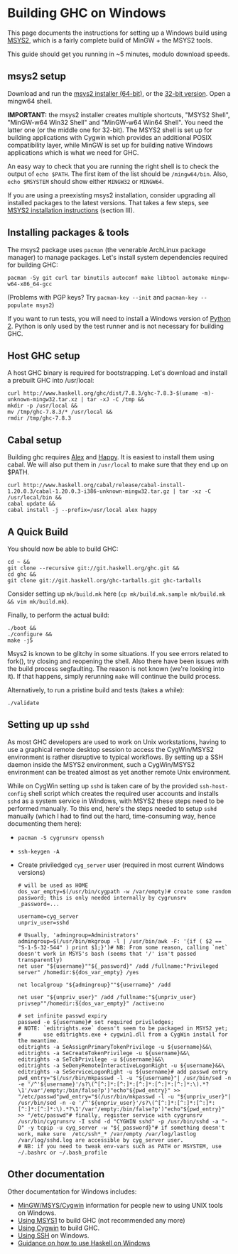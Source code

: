 # Building GHC on Windows


This page documents the instructions for setting up a Windows build using [ MSYS2](http://sourceforge.net/projects/msys2/), which is a fairly complete build of MinGW + the MSYS2 tools.


This guide should get you running in \~5 minutes, modulo download speeds.

## msys2 setup


Download and run the [ msys2 installer (64-bit)](http://sourceforge.net/projects/msys2/files/latest/download), or the [ 32-bit version](http://sourceforge.net/projects/msys2/files/Base/i686/msys2-i686-20140910.exe/download). Open a mingw64 shell.

**IMPORTANT:** the msys2 installer creates multiple shortcuts, "MSYS2 Shell", "MinGW-w64 Win32 Shell" and "MinGW-w64 Win64 Shell". You need the latter one (or the middle one for 32-bit). The MSYS2 shell is set up for building applications with Cygwin which provides an additional POSIX compatibility layer, while MinGW is set up for building native Windows applications which is what we need for GHC. 


An easy way to check that you are running the right shell is to check the output of `echo $PATH`. The first item of the list should be `/mingw64/bin`. Also, `echo $MSYSTEM` should show either `MINGW32` or `MINGW64`.


If you are using a preexisting msys2 installation, consider upgrading all installed packages to the latest versions. That takes a few steps, see [ MSYS2 installation instructions](http://sourceforge.net/p/msys2/wiki/MSYS2%20installation/) (section III).

## Installing packages & tools


The msys2 package uses `pacman` (the venerable ArchLinux package manager) to manage packages. Let's install system dependencies required for building GHC:

```wiki
pacman -Sy git curl tar binutils autoconf make libtool automake mingw-w64-x86_64-gcc
```


(Problems with PGP keys? Try `pacman-key --init` and `pacman-key --populate msys2`)


If you want to run tests, you will need to install a Windows version of [ Python 2](https://www.python.org/download/releases/2.7.8/). Python is only used by the test runner and is not necessary for building GHC.

## Host GHC setup


A host GHC binary is required for bootstrapping. Let's download and install a prebuilt GHC into /usr/local:

```wiki
curl http://www.haskell.org/ghc/dist/7.8.3/ghc-7.8.3-$(uname -m)-unknown-mingw32.tar.xz | tar -xJ -C /tmp &&
mkdir -p /usr/local &&
mv /tmp/ghc-7.8.3/* /usr/local &&
rmdir /tmp/ghc-7.8.3
```

## Cabal setup


Building ghc requires [ Alex](http://www.haskell.org/alex/) and [ Happy](http://www.haskell.org/happy/). It is easiest to install them using cabal. We will also put them in `/usr/local` to make sure that they end up on $PATH.

```wiki
curl http://www.haskell.org/cabal/release/cabal-install-1.20.0.3/cabal-1.20.0.3-i386-unknown-mingw32.tar.gz | tar -xz -C /usr/local/bin &&
cabal update &&
cabal install -j --prefix=/usr/local alex happy
```

## A Quick Build


You should now be able to build GHC:

```wiki
cd ~ &&
git clone --recursive git://git.haskell.org/ghc.git &&
cd ghc &&
git clone git://git.haskell.org/ghc-tarballs.git ghc-tarballs
```


Consider setting up `mk/build.mk` here (`cp mk/build.mk.sample mk/build.mk && vim mk/build.mk`).


Finally, to perform the actual build:

```wiki
./boot &&
./configure &&
make -j5
```


Msys2 is known to be glitchy in some situations. If you see errors related to fork(), try closing and reopening the shell. Also there have been issues with the build process segfaulting. The reason is not known (we're looking into it). If that happens, simply rerunning `make` will continue the build process.


Alternatively, to run a pristine build and tests (takes a while):

```wiki
./validate
```

## Setting up up `sshd`


As most GHC developers are used to work on Unix workstations, having to use a graphical remote desktop session to access the CygWin/MSYS2 environment is rather disruptive to typical workflows. By setting up a SSH daemon inside the MSYS2 environment, such a CygWin/MSYS2 environment can be treated almost as yet another remote Unix environment.


While on CygWin setting up `sshd` is taken care of by the provided `ssh-host-config` shell script which creates the required user accounts and installs `sshd` as a system service in Windows, with MSYS2 these steps need to be performed manually. To this end, here's the steps needed to setup `sshd` manually (which I had to find out the hard, time-consuming way, hence documenting them here):

- `pacman -S cygrunsrv openssh`
- `ssh-keygen -A`

- Create priviledged `cyg_server` user (required in most current Windows versions)

  ```
  # will be used as HOME
  dos_var_empty=$(/usr/bin/cygpath -w /var/empty)# create some random password; this is only needed internally by cygrunsrv
  _password=... 

  username=cyg_server
  unpriv_user=sshd

  # Usually, 'admingroup=Administrators'
  admingroup=$(/usr/bin/mkgroup -l | /usr/bin/awk -F: '{if ( $2 == "S-1-5-32-544" ) print $1;}')# NB: From some reason, calling `net` doesn't work in MSYS's bash (seems that '/' isn't passed transparently)
  net user "${username}""${_password}" /add /fullname:"Privileged server" /homedir:${dos_var_empty} /yes

  net localgroup "${admingroup}""${username}" /add

  net user "${unpriv_user}" /add /fullname:"${unpriv_user} privsep""/homedir:${dos_var_empty}" /active:no

  # set infinite passwd expiry
  passwed -e ${username}# set required priviledges; 
  # NOTE: `editrights.exe` doesn't seem to be packaged in MSYS2 yet;
  #       use editrights.exe + cygwin1.dll from a CygWin install for the meantime.
  editrights -a SeAssignPrimaryTokenPrivilege -u ${username}&&\
  editrights -a SeCreateTokenPrivilege -u ${username}&&\
  editrights -a SeTcbPrivilege -u ${username}&&\
  editrights -a SeDenyRemoteInteractiveLogonRight -u ${username}&&\
  editrights -a SeServiceLogonRight -u ${username}# add passwd entry
  pwd_entry="$(/usr/bin/mkpasswd -l -u "${username}"| /usr/bin/sed -n -e '/^'${username}'/s?\(^[^:]*:[^:]*:[^:]*:[^:]*:[^:]*:\).*?\1'/var'/empty:/bin/false?p')"echo"${pwd_entry}" >> "/etc/passwd"pwd_entry="$(/usr/bin/mkpasswd -l -u "${unpriv_user}"| /usr/bin/sed -n -e '/^'${unpriv_user}'/s?\(^[^:]*:[^:]*:[^:]*:[^:]*:[^:]*:\).*?\1'/var'/empty:/bin/false?p')"echo"${pwd_entry}" >> "/etc/passwd"# finally, register service with cygrunsrv
  /usr/bin/cygrunsrv -I sshd -d "CYGWIN sshd" -p /usr/bin/sshd -a "-D" -y tcpip -u cyg_server -w "${_password}"# if something doesn't work, make sure  /etc/ssh*_* /var/empty /var/log/lastlog /var/log/sshd.log are accessible by cyg_server user.
  # NB: if you need to tweak env-vars such as PATH or MSYSTEM, use ~/.bashrc or ~/.bash_profile
  ```

## Other documentation


Other documentation for Windows includes:

- [MinGW/MSYS/Cygwin](building/platforms/windows) information for people new to using UNIX tools on Windows.
- [Using MSYS1](building/preparation/windows/msy-s1) to build GHC (not recommended any more)
- [Using Cygwin](building/windows/cygwin) to build GHC.
- [Using SSH](building/windows/ssh) on Windows.
- [ Guidance on how to use Haskell on Windows](http://www.haskell.org/haskellwiki/Windows)